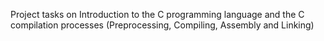 Project tasks on Introduction to the C programming language and the C compilation processes (Preprocessing, Compiling, Assembly and Linking)

